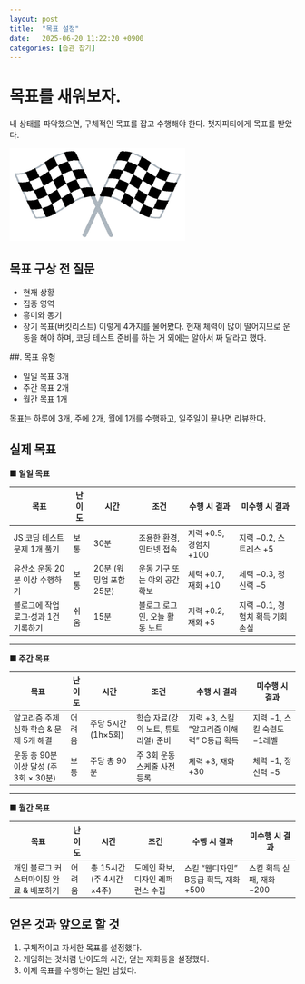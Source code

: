 ```yaml
---
layout: post
title:  "목표 설정"
date:   2025-06-20 11:22:20 +0900
categories: [습관 잡기]
---
```



# 목표를 새워보자.

내 상태를 파악했으면, 구체적인 목표를 잡고 수행해야 한다. 챗지피티에게 목표를 받았다.

![목표](/assets/img/icons/Irasutoya/flag.png)

## 목표 구상 전 질문
   - 현재 상황
   - 집중 영역
   - 흥미와 동기
   - 장기 목표(버킷리스트)
이렇게 4가지를 물어봤다. 현재 체력이 많이 떨어지므로 운동을 해야 하며, 코딩 테스트 준비를 하는 거 외에는 알아서 짜 달라고 했다.

##. 목표 유형
   - 일일 목표 3개
   - 주간 목표 2개
   - 월간 목표 1개

목표는 하루에 3개, 주에 2개, 월에 1개를 수행하고, 일주일이 끝나면 리뷰한다.

## 실제 목표
**■ 일일 목표**

| 목표 | 난이도 | 시간 | 조건 | 수행 시 결과 | 미수행 시 결과 |
| --- | --- | --- | --- | --- | --- |
| JS 코딩 테스트 문제 1개 풀기 | 보통 | 30분 | 조용한 환경, 인터넷 접속 | 지력 +0.5, 경험치 +100 | 지력 −0.2, 스트레스 +5 |
| 유산소 운동 20분 이상 수행하기 | 보통 | 20분 (워밍업 포함 25분) | 운동 기구 또는 야외 공간 확보 | 체력 +0.7, 재화 +10 | 체력 −0.3, 정신력 −5 |
| 블로그에 작업 로그·성과 1건 기록하기 | 쉬움 | 15분 | 블로그 로그인, 오늘 활동 노트 | 지력 +0.2, 재화 +5 | 지력 −0.1, 경험치 획득 기회 손실 |

---

**■ 주간 목표**

| 목표 | 난이도 | 시간 | 조건 | 수행 시 결과 | 미수행 시 결과 |
| --- | --- | --- | --- | --- | --- |
| 알고리즘 주제 심화 학습 & 문제 5개 해결 | 어려움 | 주당 5시간 (1h×5회) | 학습 자료(강의 노트, 튜토리얼) 준비 | 지력 +3, 스킬 “알고리즘 이해력” C등급 획득 | 지력 −1, 스킬 숙련도 −1레벨 |
| 운동 총 90분 이상 달성 (주 3회 × 30분) | 보통 | 주당 총 90분 | 주 3회 운동 스케줄 사전 등록 | 체력 +3, 재화 +30 | 체력 −1, 정신력 −5 |

---

**■ 월간 목표**

| 목표 | 난이도 | 시간 | 조건 | 수행 시 결과 | 미수행 시 결과 |
| --- | --- | --- | --- | --- | --- |
| 개인 블로그 커스터마이징 완료 & 배포하기 | 어려움 | 총 15시간 (주 4시간×4주) | 도메인 확보, 디자인 레퍼런스 수집 | 스킬 “웹디자인” B등급 획득, 재화 +500 | 스킬 획득 실패, 재화 −200 |

## 얻은 것과 앞으로 할 것
1. 구체적이고 자세한 목표를 설정했다.
2. 게임하는 것처럼 난이도와 시간, 얻는 재화등을 설정했다.
3. 이제 목표를 수행하는 일만 남았다.